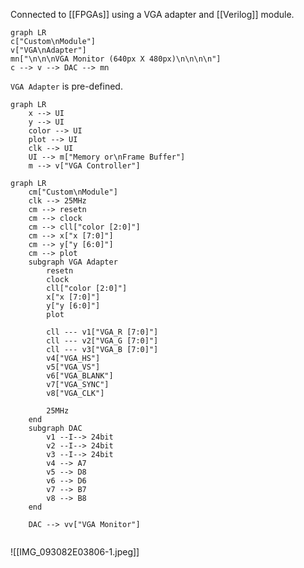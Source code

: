 Connected to [[FPGAs]] using a VGA adapter and [[Verilog]] module.
```mermaid
graph LR
c["Custom\nModule"]
v["VGA\nAdapter"]
mn["\n\n\nVGA Monitor (640px X 480px)\n\n\n\n"]
c --> v --> DAC --> mn
```
`VGA Adapter` is pre-defined.

```mermaid
graph LR
	x --> UI
	y --> UI
	color --> UI
	plot --> UI
	clk --> UI
	UI --> m["Memory or\nFrame Buffer"]
	m --> v["VGA Controller"]
```

```mermaid
graph LR
	cm["Custom\nModule"]
	clk --> 25MHz
	cm --> resetn
	cm --> clock
	cm --> cll["color [2:0]"]
	cm --> x["x [7:0]"]
	cm --> y["y [6:0]"]
	cm --> plot
	subgraph VGA Adapter
		resetn
		clock
		cll["color [2:0]"]
		x["x [7:0]"]
		y["y [6:0]"]
		plot
		
		cll --- v1["VGA_R [7:0]"]
		cll --- v2["VGA_G [7:0]"]
		cll --- v3["VGA_B [7:0]"]
		v4["VGA_HS"]
		v5["VGA_VS"]
		v6["VGA_BLANK"]
		v7["VGA_SYNC"]
		v8["VGA_CLK"]
		
		25MHz
	end
	subgraph DAC
		v1 --I--> 24bit
		v2 --I--> 24bit
		v3 --I--> 24bit
		v4 --> A7
		v5 --> D8
		v6 --> D6
		v7 --> B7
		v8 --> B8
	end

	DAC --> vv["VGA Monitor"]
	
```
![[IMG_093082E03806-1.jpeg]]
